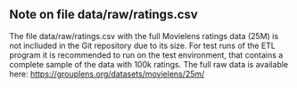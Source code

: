 ## Note on file data/raw/ratings.csv

The file data/raw/ratings.csv with the full Movielens ratings data (25M) is not inclluded in the Git repository due to its size.
For test runs of the ETL program it is recommended to run on the test environment, that contains a complete sample of the data with 100k ratings.
The full raw data is available here:
https://grouplens.org/datasets/movielens/25m/
